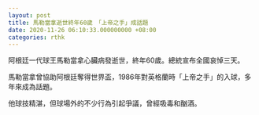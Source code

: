 ```yaml
---
layout: post
title: 馬勒當拿逝世終年60歲　「上帝之手」成話題
date: 2020-11-26 06:10:33.000000000 +08:00
categories: rthk
---
```


阿根廷一代球王馬勒當拿心臟病發逝世，終年60歲。總統宣布全國哀悼三天。

馬勒當拿曾協助阿根廷奪得世界盃，1986年對英格蘭時「上帝之手」的入球，多年來成為話題。

他球技精湛，但球場外的不少行為引起爭議，曾經吸毒和酗酒。
